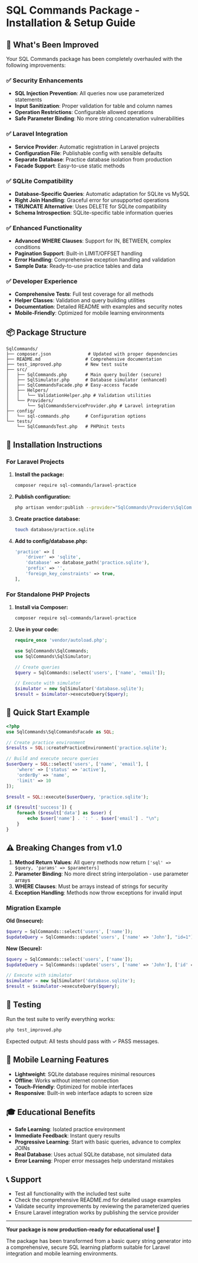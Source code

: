 # SQL Commands Package - Installation & Setup Guide

## 🎯 What's Been Improved

Your SQL Commands package has been completely overhauled with the following improvements:

### ✅ Security Enhancements
- **SQL Injection Prevention**: All queries now use parameterized statements
- **Input Sanitization**: Proper validation for table and column names
- **Operation Restrictions**: Configurable allowed operations
- **Safe Parameter Binding**: No more string concatenation vulnerabilities

### ✅ Laravel Integration
- **Service Provider**: Automatic registration in Laravel projects
- **Configuration File**: Publishable config with sensible defaults
- **Separate Database**: Practice database isolation from production
- **Facade Support**: Easy-to-use static methods

### ✅ SQLite Compatibility
- **Database-Specific Queries**: Automatic adaptation for SQLite vs MySQL
- **Right Join Handling**: Graceful error for unsupported operations
- **TRUNCATE Alternative**: Uses DELETE for SQLite compatibility
- **Schema Introspection**: SQLite-specific table information queries

### ✅ Enhanced Functionality
- **Advanced WHERE Clauses**: Support for IN, BETWEEN, complex conditions
- **Pagination Support**: Built-in LIMIT/OFFSET handling
- **Error Handling**: Comprehensive exception handling and validation
- **Sample Data**: Ready-to-use practice tables and data

### ✅ Developer Experience
- **Comprehensive Tests**: Full test coverage for all methods
- **Helper Classes**: Validation and query building utilities
- **Documentation**: Detailed README with examples and security notes
- **Mobile-Friendly**: Optimized for mobile learning environments

## 📦 Package Structure

```
SqlCommands/
├── composer.json              # Updated with proper dependencies
├── README.md                 # Comprehensive documentation
├── test_improved.php         # New test suite
├── src/
│   ├── SqlCommands.php       # Main query builder (secure)
│   ├── SqlSimulator.php      # Database simulator (enhanced)
│   ├── SqlCommandsFacade.php # Easy-access facade
│   ├── Helpers/
│   │   └── ValidationHelper.php # Validation utilities
│   └── Providers/
│       └── SqlCommandsServiceProvider.php # Laravel integration
├── config/
│   └── sql-commands.php      # Configuration options
└── tests/
    └── SqlCommandsTest.php   # PHPUnit tests
```

## 🚀 Installation Instructions

### For Laravel Projects

1. **Install the package:**
   ```bash
   composer require sql-commands/laravel-practice
   ```

2. **Publish configuration:**
   ```bash
   php artisan vendor:publish --provider="SqlCommands\Providers\SqlCommandsServiceProvider"
   ```

3. **Create practice database:**
   ```bash
   touch database/practice.sqlite
   ```

4. **Add to config/database.php:**
   ```php
   'practice' => [
       'driver' => 'sqlite',
       'database' => database_path('practice.sqlite'),
       'prefix' => '',
       'foreign_key_constraints' => true,
   ],
   ```

### For Standalone PHP Projects

1. **Install via Composer:**
   ```bash
   composer require sql-commands/laravel-practice
   ```

2. **Use in your code:**
   ```php
   require_once 'vendor/autoload.php';
   
   use SqlCommands\SqlCommands;
   use SqlCommands\SqlSimulator;
   
   // Create queries
   $query = SqlCommands::select('users', ['name', 'email']);
   
   // Execute with simulator
   $simulator = new SqlSimulator('database.sqlite');
   $result = $simulator->executeQuery($query);
   ```

## 🔧 Quick Start Example

```php
<?php
use SqlCommands\SqlCommandsFacade as SQL;

// Create practice environment
$results = SQL::createPracticeEnvironment('practice.sqlite');

// Build and execute secure queries
$userQuery = SQL::select('users', ['name', 'email'], [
    'where' => ['status' => 'active'],
    'orderBy' => 'name',
    'limit' => 10
]);

$result = SQL::execute($userQuery, 'practice.sqlite');

if ($result['success']) {
    foreach ($result['data'] as $user) {
        echo $user['name'] . ': ' . $user['email'] . "\n";
    }
}
```

## ⚠️ Breaking Changes from v1.0

1. **Method Return Values**: All query methods now return `['sql' => $query, 'params' => $parameters]`
2. **Parameter Binding**: No more direct string interpolation - use parameter arrays
3. **WHERE Clauses**: Must be arrays instead of strings for security
4. **Exception Handling**: Methods now throw exceptions for invalid input

### Migration Example

**Old (Insecure):**
```php
$query = SqlCommands::select('users', ['name']);
$updateQuery = SqlCommands::update('users', ['name' => 'John'], "id=1");
```

**New (Secure):**
```php
$query = SqlCommands::select('users', ['name']);
$updateQuery = SqlCommands::update('users', ['name' => 'John'], ['id' => 1]);

// Execute with simulator
$simulator = new SqlSimulator('database.sqlite');
$result = $simulator->executeQuery($query);
```

## 🧪 Testing

Run the test suite to verify everything works:

```bash
php test_improved.php
```

Expected output: All tests should pass with ✓ PASS messages.

## 📱 Mobile Learning Features

- **Lightweight**: SQLite database requires minimal resources
- **Offline**: Works without internet connection
- **Touch-Friendly**: Optimized for mobile interfaces
- **Responsive**: Built-in web interface adapts to screen size

## 🎓 Educational Benefits

- **Safe Learning**: Isolated practice environment
- **Immediate Feedback**: Instant query results
- **Progressive Learning**: Start with basic queries, advance to complex JOINs
- **Real Database**: Uses actual SQLite database, not simulated data
- **Error Learning**: Proper error messages help understand mistakes

## 📞 Support

- Test all functionality with the included test suite
- Check the comprehensive README.md for detailed usage examples
- Validate security improvements by reviewing the parameterized queries
- Ensure Laravel integration works by publishing the service provider

---

**Your package is now production-ready for educational use! 🎉**

The package has been transformed from a basic query string generator into a comprehensive, secure SQL learning platform suitable for Laravel integration and mobile learning environments.